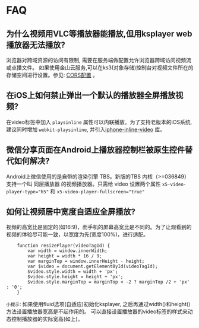 # FAQ

## 为什么视频用VLC等播放器能播放,但用ksplayer web播放器无法播放?

浏览器对跨域资源的访问有限制, 需要在服务端做配置允许浏览器跨域访问视频流或点播文件。
如果使用金山云服务,可以在ks3(对象存储)控制台对视频文件所在的存储空间进行设置。参见: 
[CORS配置](https://docs.ksyun.com/read/latest/30/_book/service/cors.html) 。

## 在iOS上如何禁止弹出一个默认的播放器全屏播放视频?

在video标签中加入 `playsinline` 属性可以内联播放。为了支持老版本的iOS系统,建议同时增加 `webkit-playsinline`,
并引入[iphone-inline-video](https://github.com/bfred-it/iphone-inline-video) 库。

## 微信分享页面在Android上播放器控制栏被原生控件替代如何解决?

Android上微信使用的是自带的渲染引擎 TBS。新版的TBS 内核（>=036849）
支持一个叫 同层播放器 的视频播放器。只需给 video 设置两个属性 `x5-video-player-type="h5"`
和 `x5-video-player-fullscreen="true"`

## 如何让视频居中宽度自适应全屏播放?

视频的高宽比是固定的(如16:9)，而手机的屏幕高宽比是不同的。为了让观看到的视频的体验尽可能一致，以宽度为先(宽度100%)，进行适配。
        
        function resizePlayer(videoTagId) {
            var width = window.innerWidth;  
            var height = width * 16 / 9;
            var marginTop = window.innerHeight - height;
            var $video = document.getElementById(videoTagId);
            $video.style.width = width + 'px';
            $video.style.height = height + 'px';
            $video.style.marginTop = marginTop < -2 ? marginTop /2 + 'px' : '0';
        }

`小提示`: 如果使用fluid选项(自适应)初始化ksplayer, 之后再通过width()和height()方法设置播放器宽高是不起作用的。
可以直接设置播放器的video标签的样式来动态控制播放器的实际宽高(如上)。